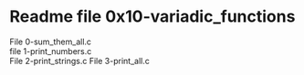 # Readme file 0x10-variadic_functions  

File 0-sum_them_all.c  
file 1-print_numbers.c  
File 2-print_strings.c 
File 3-print_all.c 
